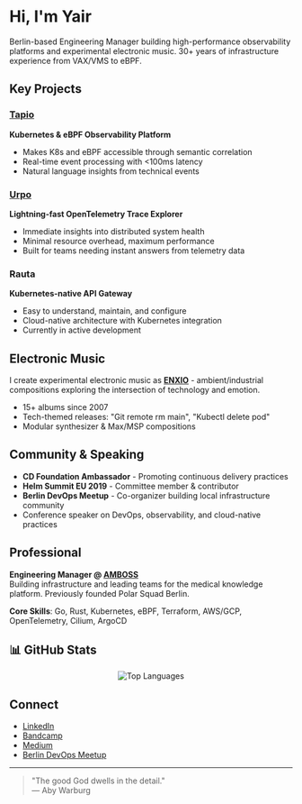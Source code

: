 # Hi, I'm Yair

Berlin-based Engineering Manager building high-performance observability platforms and experimental electronic music. 30+ years of infrastructure experience from VAX/VMS to eBPF.

## Key Projects

### [Tapio](https://github.com/yairfalse/tapio)
**Kubernetes & eBPF Observability Platform**
- Makes K8s and eBPF accessible through semantic correlation
- Real-time event processing with <100ms latency
- Natural language insights from technical events

### [Urpo](https://github.com/yairfalse/urpo)
**Lightning-fast OpenTelemetry Trace Explorer**
- Immediate insights into distributed system health
- Minimal resource overhead, maximum performance
- Built for teams needing instant answers from telemetry data

### Rauta
**Kubernetes-native API Gateway**
- Easy to understand, maintain, and configure
- Cloud-native architecture with Kubernetes integration
- Currently in active development

## Electronic Music

I create experimental electronic music as **[ENXIO](https://yairetziony.bandcamp.com/)** - ambient/industrial compositions exploring the intersection of technology and emotion.

- 15+ albums since 2007
- Tech-themed releases: "Git remote rm main", "Kubectl delete pod"
- Modular synthesizer & Max/MSP compositions

## Community & Speaking

- **CD Foundation Ambassador** - Promoting continuous delivery practices
- **Helm Summit EU 2019** - Committee member & contributor
- **Berlin DevOps Meetup** - Co-organizer building local infrastructure community
- Conference speaker on DevOps, observability, and cloud-native practices

## Professional

**Engineering Manager @ [AMBOSS](https://amboss.com)**  
Building infrastructure and leading teams for the medical knowledge platform. Previously founded Polar Squad Berlin.

**Core Skills**: Go, Rust, Kubernetes, eBPF, Terraform, AWS/GCP, OpenTelemetry, Cilium, ArgoCD

## 📊 GitHub Stats

<div align="center">
  <img src="https://github-readme-stats.vercel.app/api/top-langs/?username=yairfalse&layout=compact&theme=dark&hide_border=true" alt="Top Languages" />
</div>


## Connect

- [LinkedIn](https://linkedin.com/in/yair-etziony)
- [Bandcamp](https://yairetziony.bandcamp.com/)
- [Medium](https://medium.com/@false-systems)
- [Berlin DevOps Meetup](https://www.meetup.com/berlin-devops/)

---

> "The good God dwells in the detail."  
> — Aby Warburg

